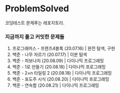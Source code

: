 # ProblemSolved
코딩테스트 문제푸는 레포지토리.  

### 지금까지 풀고 커밋한 문제들

1. 프로그래머스 - 프렌즈4블록 (20.07.16) | 완전 탐색, 구현
2. 백준 - 나무 자르기 (20.07.17) | 이분 탐색
3. 백준 - 피보나치 (20.08.09) | 다이나믹 프로그래밍
4. 백준 - 1로 만들기 (20.08.18) | 다이나믹 프로그래밍
5. 백준 - 2×n 타일링 2 (20.08.18) | 다이나믹 프로그래밍
6. 백준 - 포도주 시식 (20.08.20) | 다이나믹 프로그래밍
7. 백준 - 연속합 (20.08.21) | 다이나믹 프로그래밍
